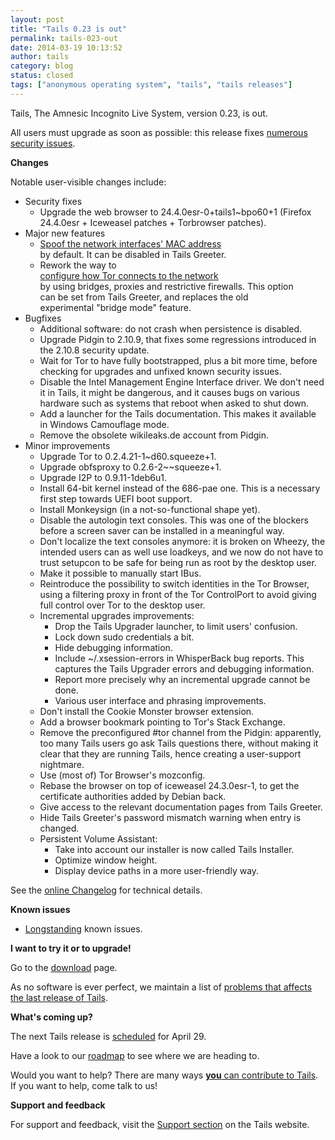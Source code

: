 ```yaml
---
layout: post
title: "Tails 0.23 is out"
permalink: tails-023-out
date: 2014-03-19 10:13:52
author: tails
category: blog
status: closed
tags: ["anonymous operating system", "tails", "tails releases"]
---
```


Tails, The Amnesic Incognito Live System, version 0.23, is out.

All users must upgrade as soon as possible: this release fixes [numerous security issues](https://tails.boum.org/security/Numerous_security_holes_in_0.22.1/index.en.html).

**Changes**

Notable user-visible changes include:

-   Security fixes
    -   Upgrade the web browser to 24.4.0esr-0+tails1\~bpo60+1 (Firefox  
         24.4.0esr + Iceweasel patches + Torbrowser patches).
-   Major new features
    -   [Spoof the network interfaces' MAC address](https://tails.boum.org/doc/first_steps/startup_options/mac_spoofing/index.en.html)  
         by default. It can be disabled in Tails Greeter.
    -   Rework the way to  
         [configure how Tor connects to the network](https://tails.boum.org/doc/first_steps/startup_options/network_configuration/index.en.html)  
         by using bridges, proxies and restrictive firewalls. This option  
         can be set from Tails Greeter, and replaces the old  
         experimental "bridge mode" feature.
-   Bugfixes
    -   Additional software: do not crash when persistence is disabled.
    -   Upgrade Pidgin to 2.10.9, that fixes some regressions introduced in the 2.10.8 security update.
    -   Wait for Tor to have fully bootstrapped, plus a bit more time, before checking for upgrades and unfixed known security issues.
    -   Disable the Intel Management Engine Interface driver. We don't need it in Tails, it might be dangerous, and it causes bugs on various hardware such as systems that reboot when asked to shut down.
    -   Add a launcher for the Tails documentation. This makes it available in Windows Camouflage mode.
    -   Remove the obsolete wikileaks.de account from Pidgin.
-   Minor improvements
    -   Upgrade Tor to 0.2.4.21-1\~d60.squeeze+1.
    -   Upgrade obfsproxy to 0.2.6-2\~\~squeeze+1.
    -   Upgrade I2P to 0.9.11-1deb6u1.
    -   Install 64-bit kernel instead of the 686-pae one. This is a necessary first step towards UEFI boot support.
    -   Install Monkeysign (in a not-so-functional shape yet).
    -   Disable the autologin text consoles. This was one of the blockers before a screen saver can be installed in a meaningful way.
    -   Don't localize the text consoles anymore: it is broken on Wheezy, the intended users can as well use loadkeys, and we now do not have to trust setupcon to be safe for being run as root by the desktop user.
    -   Make it possible to manually start IBus.
    -   Reintroduce the possibility to switch identities in the Tor Browser, using a filtering proxy in front of the Tor ControlPort to avoid giving full control over Tor to the desktop user.
    -   Incremental upgrades improvements:
        -   Drop the Tails Upgrader launcher, to limit users' confusion.
        -   Lock down sudo credentials a bit.
        -   Hide debugging information.
        -   Include \~/.xsession-errors in WhisperBack bug reports. This captures the Tails Upgrader errors and debugging information.
        -   Report more precisely why an incremental upgrade cannot be done.
        -   Various user interface and phrasing improvements.
    -   Don't install the Cookie Monster browser extension.
    -   Add a browser bookmark pointing to Tor's Stack Exchange.
    -   Remove the preconfigured \#tor channel from the Pidgin: apparently, too many Tails users go ask Tails questions there, without making it clear that they are running Tails, hence creating a user-support nightmare.
    -   Use (most of) Tor Browser's mozconfig.
    -   Rebase the browser on top of iceweasel 24.3.0esr-1, to get the certificate authorities added by Debian back.
    -   Give access to the relevant documentation pages from Tails Greeter.
    -   Hide Tails Greeter's password mismatch warning when entry is changed.
    -   Persistent Volume Assistant:
        -   Take into account our installer is now called Tails Installer.
        -   Optimize window height.
        -   Display device paths in a more user-friendly way.

See the [online Changelog](https://git-tails.immerda.ch/tails/plain/debian/changelog) for technical details.

**Known issues**

-   [Longstanding](https://tails.boum.org/support/known_issues/index.en.html) known issues.

**I want to try it or to upgrade!**

Go to the [download](https://tails.boum.org/download/index.en.html) page.

As no software is ever perfect, we maintain a list of [problems that affects the last release of Tails](https://tails.boum.org/support/known_issues/index.en.html).

**What's coming up?**

The next Tails release is [scheduled](https://tails.boum.org/contribute/calendar/) for April 29.

Have a look to our [roadmap](https://labs.riseup.net/code/projects/tails/roadmap) to see where we are heading to.

Would you want to help? There are many ways [**you** can contribute to Tails](https://tails.boum.org/contribute/index.en.html). If you want to help, come talk to us!

**Support and feedback**

For support and feedback, visit the [Support section](https://tails.boum.org/support/) on the Tails website.
